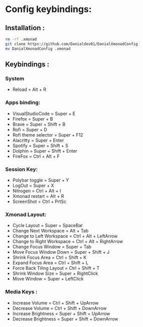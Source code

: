 # Config keybindings:

## Installation :

```sh
rm -rf .xmonad
git clone https://github.com/Danialdev01/DanialXmonadConfig
mv DanialXmonadConfig .xmonad
```
## Keybindings :

### System
- Reload = Alt + R

### Apps binding:

- VisualStudioCode = Super + E
- Firefox = Super + B 
- Brave = Super + Shift + B 
- Rofi = Super + D
- Rofi theme selector = Super + F12
- Alacritty = Super + Enter
- Spotify = Super + Shift + S
- Dolphin = Super + Shift + Enter
- FireFox = Ctrl + Alt + F

### Session Key:
- Polybar toggle = Super + Y
- LogOut = Super + X
- Nitrogen = Ctrl + Alt + I
- Xmonad restart = Alt + R
- ScreenShot = Ctrl + PrtSc

### Xmonad Layout:
- Cycle Layout = Super + SpaceBar
- Change Next Workspace = Alt + Tab
- Change to Left Workspace = Ctrl + Alt + LeftArrow
- Change to Right Workspace = Ctrl + Alt + RightArrow
- Change Focus Window = Super + Tab
- Move Focus Window Down = Super + Shift + J 
- Shrink Focus Area = Ctrl + Shift + K
- Expand Focus Area = Ctrl + Shift + L
- Force Back Tiling Layout = Ctrl + Shift + T
- Shrink Window Size = Super + RightClick
- Move Window = Super + LeftClick

### Media Keys :
- Increase Volume = Ctrl + Shift + UpArrow
- Decrease Volume = Ctrl + Shift + DownArrow
- Increase Brightness = Super + Shift + UpArrow
- Decrease Brightness = Super + Shift + DownArrow
